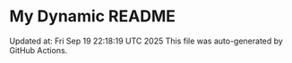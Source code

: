 # My Dynamic README
Updated at: Fri Sep 19 22:18:19 UTC 2025
This file was auto-generated by GitHub Actions.
